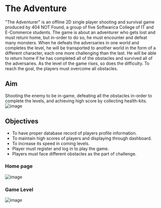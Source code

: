 # The Adventure
"The Adventurer" is an offline 2D single player shooting and survival game produced by 404 NOT Found, a group of five Softwarica College of IT and E-Commerce students. The game is about an adventurer who gets lost and must return home, but in-order to do so, he must encounter and defeat many monsters. When he defeats the adversaries in one world and completes the level, he will be transported to another world in the form of a different character, each one more challenging than the last. He will be able to return home if he has completed all of the obstacles and survived all of the adversaries. As the level of the game rises, so does the difficulty. To reach the goal, the players must overcome all obstacles.
## Aim
Shooting the enemy to be in-game, defeating all the obstacles in-order to complete the levels, and achieving high score by collecting health-kits.\
![image](https://user-images.githubusercontent.com/78782374/135749136-d6f817fd-1c13-4109-bde5-093f05fffa3b.png) 
## Objectives
*	To have proper database record of players profile information.
*	To maintain high scores of players and displaying through dashboard.
*	To increase its speed in coming levels.
*	Player must register and log in to play the game.
*	Players must face different obstacles as the part of challenge.

### Home page
![image](https://user-images.githubusercontent.com/78782374/135749391-5cb6e845-b12f-4d26-b754-f5dddc7d09b3.png)

### Game Level
![image](https://user-images.githubusercontent.com/78782374/136053691-698c3cb7-cacd-49c4-b8ea-0a650043a27a.png)



